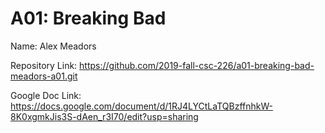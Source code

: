 # A01: Breaking Bad

Name: Alex Meadors

Repository Link: https://github.com/2019-fall-csc-226/a01-breaking-bad-meadors-a01.git

Google Doc Link: https://docs.google.com/document/d/1RJ4LYCtLaTQBzffnhkW-8K0xgmkJis3S-dAen_r3I70/edit?usp=sharing

